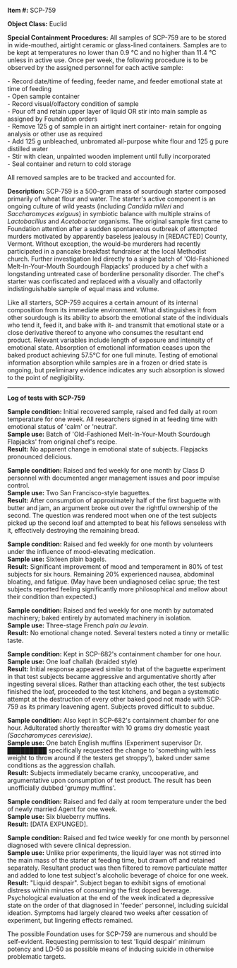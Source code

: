 **Item #:** SCP-759

**Object Class:** Euclid

**Special Containment Procedures:** All samples of SCP-759 are to be stored in wide-mouthed, airtight ceramic or glass-lined containers. Samples are to be kept at temperatures no lower than 0.9 °C and no higher than 11.4 °C unless in active use. Once per week, the following procedure is to be observed by the assigned personnel for each active sample:

\- Record date/time of feeding, feeder name, and feeder emotional state at time of feeding  
\- Open sample container  
\- Record visual/olfactory condition of sample  
\- Pour off and retain upper layer of liquid OR stir into main sample as assigned by Foundation orders  
\- Remove 125 g of sample in an airtight inert container- retain for ongoing analysis or other use as required  
\- Add 125 g unbleached, unbromated all-purpose white flour and 125 g pure distilled water  
\- Stir with clean, unpainted wooden implement until fully incorporated  
\- Seal container and return to cold storage

All removed samples are to be tracked and accounted for.

**Description:** SCP-759 is a 500-gram mass of sourdough starter composed primarily of wheat flour and water. The starter's active component is an ongoing culture of wild yeasts (including _Candida milleri_ and _Saccharomyces exiguus_) in symbiotic balance with multiple strains of _Lactobacillus_ and _Acetobacter_ organisms. The original sample first came to Foundation attention after a sudden spontaneous outbreak of attempted murders motivated by apparently baseless jealousy in \[REDACTED\] County, Vermont. Without exception, the would-be murderers had recently participated in a pancake breakfast fundraiser at the local Methodist church. Further investigation led directly to a single batch of 'Old-Fashioned Melt-In-Your-Mouth Sourdough Flapjacks' produced by a chef with a longstanding untreated case of borderline personality disorder. The chef's starter was confiscated and replaced with a visually and olfactorily indistinguishable sample of equal mass and volume.

Like all starters, SCP-759 acquires a certain amount of its internal composition from its immediate environment. What distinguishes it from other sourdough is its ability to absorb the emotional state of the individuals who tend it, feed it, and bake with it- and transmit that emotional state or a close derivative thereof to anyone who consumes the resultant end product. Relevant variables include length of exposure and intensity of emotional state. Absorption of emotional information ceases upon the baked product achieving 57.5°C for one full minute. Testing of emotional information absorption while samples are in a frozen or dried state is ongoing, but preliminary evidence indicates any such absorption is slowed to the point of negligibility.

* * *

**Log of tests with SCP-759**

**Sample condition:** Initial recovered sample, raised and fed daily at room temperature for one week. All researchers signed in at feeding time with emotional status of 'calm' or 'neutral'.  
**Sample use:** Batch of 'Old-Fashioned Melt-In-Your-Mouth Sourdough Flapjacks' from original chef's recipe.  
**Result:** No apparent change in emotional state of subjects. Flapjacks pronounced delicious.

**Sample condition:** Raised and fed weekly for one month by Class D personnel with documented anger management issues and poor impulse control.  
**Sample use:** Two San Francisco-style baguettes.  
**Result:** After consumption of approximately half of the first baguette with butter and jam, an argument broke out over the rightful ownership of the second. The question was rendered moot when one of the test subjects picked up the second loaf and attempted to beat his fellows senseless with it, effectively destroying the remaining bread.

**Sample condition:** Raised and fed weekly for one month by volunteers under the influence of mood-elevating medication.  
**Sample use:** Sixteen plain bagels.  
**Result:** Significant improvement of mood and temperament in 80% of test subjects for six hours. Remaining 20% experienced nausea, abdominal bloating, and fatigue. (May have been undiagnosed celiac sprue; the test subjects reported feeling significantly more philosophical and mellow about their condition than expected.)

**Sample condition:** Raised and fed weekly for one month by automated machinery; baked entirely by automated machinery in isolation.  
**Sample use:** Three-stage French _pain au levain_.  
**Result:** No emotional change noted. Several testers noted a tinny or metallic taste.

**Sample condition:** Kept in SCP-682's containment chamber for one hour.  
**Sample use:** One loaf challah (braided style)  
**Result:** Initial response appeared similar to that of the baguette experiment in that test subjects became aggressive and argumentative shortly after ingesting several slices. Rather than attacking each other, the test subjects finished the loaf, proceeded to the test kitchens, and began a systematic attempt at the destruction of every other baked good not made with SCP-759 as its primary leavening agent. Subjects proved difficult to subdue.

**Sample condition:** Also kept in SCP-682's containment chamber for one hour. Adulterated shortly thereafter with 10 grams dry domestic yeast _(Saccharomyces cerevisiae)_.  
**Sample use:** One batch English muffins (Experiment supervisor Dr. █████████ specifically requested the change to 'something with less weight to throw around if the testers get stroppy'), baked under same conditions as the aggression challah.  
**Result:** Subjects immediately became cranky, uncooperative, and argumentative upon consumption of test product. The result has been unofficially dubbed 'grumpy muffins'.

**Sample condition:** Raised and fed daily at room temperature under the bed of newly married Agent for one week.  
**Sample use:** Six blueberry muffins.  
**Result:** \[DATA EXPUNGED\].

**Sample condition:** Raised and fed twice weekly for one month by personnel diagnosed with severe clinical depression.  
**Sample use:** Unlike prior experiments, the liquid layer was not stirred into the main mass of the starter at feeding time, but drawn off and retained separately. Resultant product was then filtered to remove particulate matter and added to lone test subject's alcoholic beverage of choice for one week.  
**Result:** "Liquid despair". Subject began to exhibit signs of emotional distress within minutes of consuming the first doped beverage. Psychological evaluation at the end of the week indicated a depressive state on the order of that diagnosed in 'feeder' personnel, including suicidal ideation. Symptoms had largely cleared two weeks after cessation of experiment, but lingering effects remained.

The possible Foundation uses for SCP-759 are numerous and should be self-evident. Requesting permission to test 'liquid despair' minimum potency and LD-50 as possible means of inducing suicide in otherwise problematic targets.